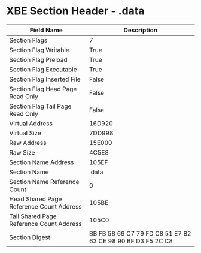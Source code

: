 # XBE Section Header - .data

| Field Name | Description |
|---|---|
| Section Flags | 7 |
| Section Flag Writable | True |
| Section Flag Preload | True |
| Section Flag Executable | True |
| Section Flag Inserted File | False |
| Section Flag Head Page Read Only | False |
| Section Flag Tail Page Read Only | False |
| Virtual Address | 16D920 |
| Virtual Size | 7DD998 |
| Raw Address | 15E000 |
| Raw Size | 4C5E8 |
| Section Name Address | 105EF |
| Section Name | .data |
| Section Name Reference Count | 0 |
| Head Shared Page Reference Count Address | 105BE |
| Tail Shared Page Reference Count Address | 105C0 |
| Section Digest | BB FB 58 69 C7 79 FD C8 51 E7 B2 63 CE 98 90 BF D3 F5 2C C8 |
